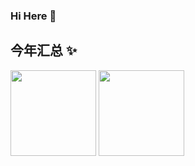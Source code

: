 ### Hi Here 👋

<!--
**lzh-g/lzh-g** is a ✨ _special_ ✨ repository because its `README.md` (this file) appears on your GitHub profile.

Here are some ideas to get you started:

- 🔭 I’m currently working on ...
- 🌱 I’m currently learning ...
- 👯 I’m looking to collaborate on ...
- 🤔 I’m looking for help with ...
- 💬 Ask me about ...
- 📫 How to reach me: ...
- 😄 Pronouns: ...
- ⚡ Fun fact: ...
-->

## 今年汇总 ✨

<img align="" height="137px" src="https://github-readme-stats.vercel.app/api?username=lzh-g&hide_title=true&hide_border=true&show_icons=true&include_all_commits=true&line_height=21&bg_color=0,EC6C6C,FFD479,FFFC79,73FA79&theme=graywhite&locale=cn" />
<img align="" height="137px" src="https://github-readme-stats.vercel.app/api/top-langs/?username=lzh-g&hide_title=true&hide_border=true&layout=compact&bg_color=0,73FA79,73FDFF,D783FF&theme=graywhite&locale=cn" />
